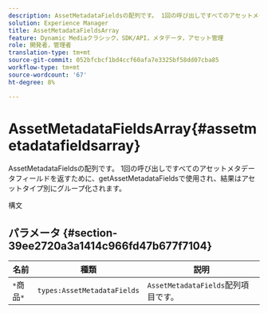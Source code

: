 ```yaml
---
description: AssetMetadataFieldsの配列です。 1回の呼び出しですべてのアセットメタデータフィールドを返すために、getAssetMetadataFieldsで使用され、結果はアセットタイプ別にグループ化されます。
solution: Experience Manager
title: AssetMetadataFieldsArray
feature: Dynamic Mediaクラシック，SDK/API，メタデータ，アセット管理
role: 開発者，管理者
translation-type: tm+mt
source-git-commit: 052bfcbcf1bd4ccf60afa7e3325bf58dd07cba85
workflow-type: tm+mt
source-wordcount: '67'
ht-degree: 8%

---
```



# AssetMetadataFieldsArray{#assetmetadatafieldsarray}

AssetMetadataFieldsの配列です。 1回の呼び出しですべてのアセットメタデータフィールドを返すために、getAssetMetadataFieldsで使用され、結果はアセットタイプ別にグループ化されます。

構文

## パラメータ {#section-39ee2720a3a1414c966fd47b677f7104}

| 名前 | 種類 | 説明 |
|---|---|---|
| `*`商品`*` | `types:AssetMetadataFields` | `AssetMetadataFields`配列項目です。 |

